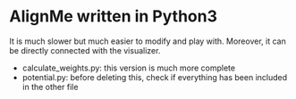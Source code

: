 # AlignMe written in Python3

It is much slower but much easier to modify and play with. Moreover, it can be directly connected with the visualizer. 

- calculate\_weights.py: this version is much more complete
- potential.py: before deleting this, check if everything has been included in the other file


